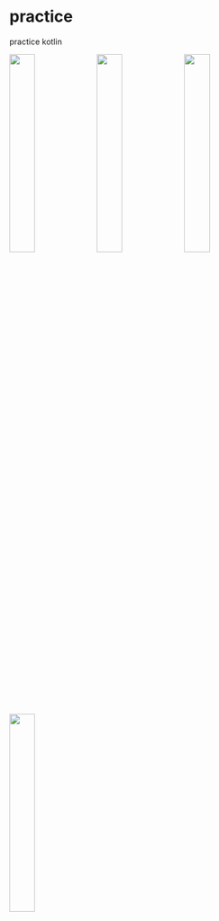 # practice
practice kotlin

<img src = "https://user-images.githubusercontent.com/55227186/147893137-64117c13-7116-4618-a461-e58d6a2c5dc5.png" width="30%" height="30%">
<img src = "https://user-images.githubusercontent.com/55227186/147893142-3420eb82-7f51-4be7-9f30-a2c9e47fa0f3.png" width="30%" height="30%">
<img src = "https://user-images.githubusercontent.com/55227186/147893144-eba1990d-8174-4a32-aab2-6b0a0668b560.png" width="30%" height="30%">
<img src = "https://user-images.githubusercontent.com/55227186/147893145-693edf8a-decf-4bb1-9da6-49e046e26119.png" width="30%" height="30%">
